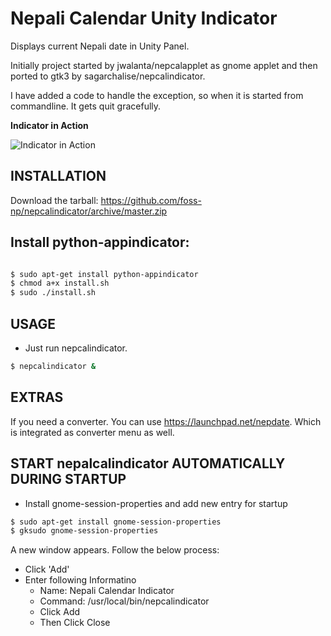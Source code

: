 Nepali Calendar Unity Indicator
===============================

Displays current Nepali date in Unity Panel.

Initially project started by jwalanta/nepcalapplet as gnome applet and then ported to gtk3 by sagarchalise/nepcalindicator.

I have added a code to handle the exception, so when it is started from commandline. It gets quit gracefully.

**Indicator in Action**

![Indicator in Action](http://i76.photobucket.com/albums/j5/alexshr/Workspace1_003_zpsa6ebb367.png)

INSTALLATION
------------
Download the tarball: https://github.com/foss-np/nepcalindicator/archive/master.zip

Install python-appindicator:
-------------------------------
```bash

$ sudo apt-get install python-appindicator
$ chmod a+x install.sh
$ sudo ./install.sh
```

USAGE
-----
- Just run nepcalindicator.

```bash    
$ nepcalindicator &
```

EXTRAS
------
If you need a converter. You can use https://launchpad.net/nepdate. Which is integrated as converter menu as well.

  
START nepalcalindicator AUTOMATICALLY DURING STARTUP
-------------------------------------
- Install gnome-session-properties and add new entry for startup

```bash
$ sudo apt-get install gnome-session-properties
$ gksudo gnome-session-properties
```        

A new window appears. Follow the below process:

- Click 'Add'
- Enter following Informatino
    - Name: Nepali Calendar Indicator
    - Command: /usr/local/bin/nepcalindicator
    - Click Add
    - Then Click Close
    
    
